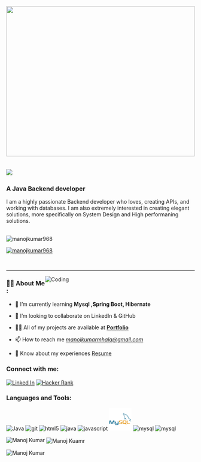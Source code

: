 <div align="center">
  <img src="https://media.giphy.com/media/dWesBcTLavkZuG35MI/giphy.gif" width="100%" height="400" />
</div>

<div style="display: flex; justify-content: space-around;" >
<div>

<br/><img src="https://readme-typing-svg.herokuapp.com?font=Architects+Daughter&amp;color=000000&amp;size=30&amp;lines=Hey!+👋+It's+Manoj+Kumar!;Learning+Java+Backend+Development...;" style="max-width: 100%;">
<br/>
<h3 align="left">A Java Backend developer</h3>
I am a highly passionate Backend developer who loves, creating APIs, and working with databases. I am also extremely interested in creating elegant solutions, more specifically on System Design and High performaning solutions.
</div>
</div>
<br>
<p align="left"> <img src="https://komarev.com/ghpvc/?username=manojkumar968&label=Profile%20views&color=0e75b6&style=flat" alt="manojkumar968" /> </p>

<p align="left"> <a href="https://github.com/ryo-ma/github-profile-trophy"><img src="https://github-profile-trophy.vercel.app/?username=manojkumar968" alt="manojkumar968" /></a> </p>
<br>

---

<div>
    <img align="right" alt="Coding" width="400" src="https://i.pinimg.com/originals/18/a4/94/18a4949fc9c8067172d3b96e302e7097.gif">
</div>

### :woman_technologist: About Me :
 
- 🌱 I’m currently learning **Mysql ,Spring Boot, Hibernate**

- 👯 I’m looking to collaborate on LinkedIn & GitHub

- 👨‍💻 All of my projects are available at [**Portfolio**](https://manojkumarportfolio.netlify.app/)

- 📫 How to reach me *manojkumarmhala@gmail.com*

- 📄 Know about my experiences [Resume](https://drive.google.com/drive/folders/1BNEGGc_wijpWli9jFZusr5j_2kDWEkuG?usp=sharing/view)


<h3 align="left">Connect with me:</h3>
<p align="left">
<a href="https://www.linkedin.com/in/manoj-kumer-b8b399157/" target="_blank"><img align="center" src="https://cdn-icons-png.flaticon.com/512/174/174857.png" alt="Linked In" height="30"/></a>
<a href="https://www.hackerrank.com/manojkumarmhala" target="_blank"><img align="center" src="https://cdn4.iconfinder.com/data/icons/logos-and-brands/512/160_Hackerrank_logo_logos-512.png" alt="Hacker Rank" height="30" /></a>
<h3 align="left">Languages and Tools:</h3>
<p align="left">
    <img
      src="https://1000logos.net/wp-content/uploads/2020/09/Java-Logo.png"
      alt="Java"
      height="60"
    />
    <img
      src="https://www.vectorlogo.zone/logos/git-scm/git-scm-icon.svg"
      alt="git"
      height="60"
    />
    <img
      src="https://i.pinimg.com/736x/28/75/3d/28753ddf79d70042ba86564947e13bf5.jpg"
      alt="html5"
      height="60"
    />
    <img
      src="https://upload.wikimedia.org/wikipedia/commons/thumb/6/61/HTML5_logo_and_wordmark.svg/640px-HTML5_logo_and_wordmark.svg.png"
      alt="java"
      height="60"
    />
    <img
      src="https://cdn.pixabay.com/photo/2017/08/05/11/16/logo-2582747_1280.png"
      alt="javascript"
      height="60"
    />
    <img
      src="https://raw.githubusercontent.com/devicons/devicon/master/icons/mysql/mysql-original-wordmark.svg"
      alt="mysql"
      height="60"
    />
    <img
      src="https://download.logo.wine/logo/Spring_Framework/Spring_Framework-Logo.wine.png"
      alt="mysql"
      height="60"
    />
   <img
      src="https://www.devteam.space/wp-content/uploads/2018/05/hibernate.jpg"
      alt="mysql"
      width="40"
      height="40"
    />

    
</p>


<p><img align="left" src="https://github-readme-stats.vercel.app/api/top-langs?username=manojkumar968&show_icons=true&locale=en&layout=compact" alt="Manoj Kumar " /></p>

<p>&nbsp;<img align="center" src="https://github-readme-stats.vercel.app/api?username=manojkumar968&show_icons=true&locale=en" alt="Manoj Kuamr " /></p>

<p><img align="center" src="https://github-readme-streak-stats.herokuapp.com/?user=manojkumar968&" alt="Manoj Kumar " /></p>
